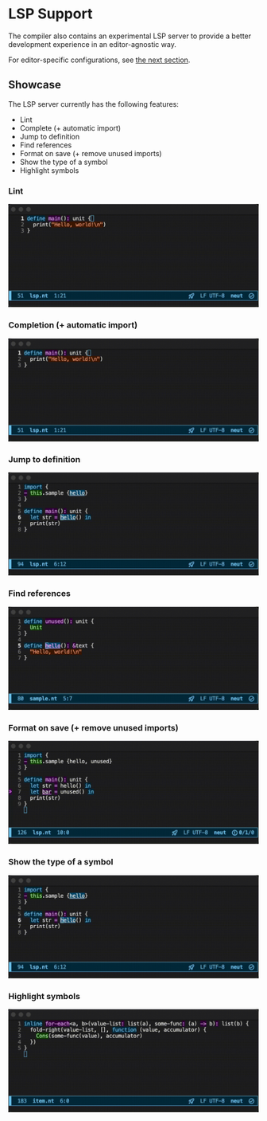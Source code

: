 # LSP Support

The compiler also contains an experimental LSP server to provide a better development experience in an editor-agnostic way.

For editor-specific configurations, see [the next section](editor-support.md).

## Showcase

The LSP server currently has the following features:

- Lint
- Complete (+ automatic import)
- Jump to definition
- Find references
- Format on save (+ remove unused imports)
- Show the type of a symbol
- Highlight symbols

### Lint

![check](./image/screencasts/check.gif "check")

### Completion (+ automatic import)

![completion](./image/screencasts/completion.gif "completion")

### Jump to definition

![jump to definition](./image/screencasts/jump-to-definition.gif "jump to definition")

### Find references

![find references](./image/screencasts/find-references.gif "find references")

### Format on save (+ remove unused imports)

![format on save](./image/screencasts/format-on-save.gif "format on save")

### Show the type of a symbol

![hover type](./image/screencasts/hover-type.gif "hover type")

### Highlight symbols

![highlight](./image/screencasts/highlight.gif "highlight")
